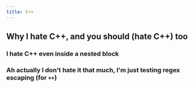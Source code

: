 ```yaml
---
title: C++
---
```


## Why I hate C++, and you should (hate C++) too
### I hate C++ even inside a nested block
### Ah actually I don't hate it that much, I'm just testing regex escaping (for `++`)
###

